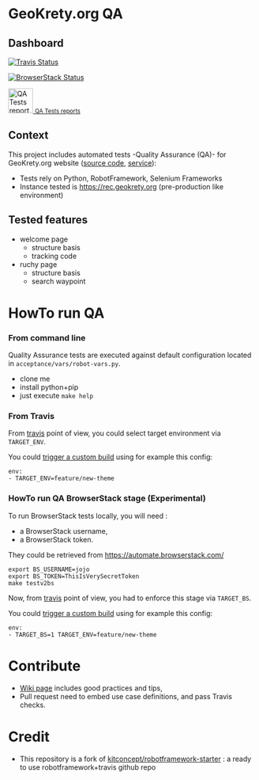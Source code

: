 
# GeoKrety.org QA

## Dashboard


<p align="center">

[![Travis Status](https://travis-ci.org/geokrety/geokrety-website-qa.svg?branch=master)](https://travis-ci.org/geokrety/geokrety-website-qa)<br/>

[![BrowserStack Status](https://automate.browserstack.com/badge.svg?badge_key=SGZSTjVSc2d0d1FSRDg4c1c3bE80akFPVVk3anBySFQ0REk5SVBkbWxaOD0tLXIrL3FRMjFVcFZtZzJEV1VITVJ1ZVE9PQ%3D%3D--3680a826bcdde55a8dec3a3d1a086bcac9a48fd8)](https://automate.browserstack.com/public-build/SGZSTjVSc2d0d1FSRDg4c1c3bE80akFPVVk3anBySFQ0REk5SVBkbWxaOD0tLXIrL3FRMjFVcFZtZzJEV1VITVJ1ZVE9PQ%3D%3D--3680a826bcdde55a8dec3a3d1a086bcac9a48fd8)

<a href="https://geokrety.github.io/geokrety-website-qa/"><img src="https://image.flaticon.com/icons/svg/203/203165.svg" width="50" alt="QA Tests reports"/> <small>QA Tests reports</small></a>

</p>

## Context

This project includes automated tests -Quality Assurance (QA)- for  GeoKrety.org website ([source code](https://github.com/geokrety/geokrety-website), [service](https://geokrety.org)):
- Tests rely on Python, RobotFramework, Selenium Frameworks
- Instance tested is https://rec.geokrety.org (pre-production like environment)

## Tested features
- welcome page 
   - structure basis
   - tracking code
- ruchy page 
   - structure basis
   - search waypoint

# HowTo run QA

### From command line

Quality Assurance tests are executed against default configuration located in `acceptance/vars/robot-vars.py`.

- clone me
- install python+pip
- just execute `make help`

### From Travis

From [travis](https://travis-ci.org/geokrety/geokrety-website-qa/requests) point of view,
 you could select target environment via `TARGET_ENV`. 

You could [trigger a custom build](https://blog.travis-ci.com/2017-08-24-trigger-custom-build) using for example this config:

```
env:
- TARGET_ENV=feature/new-theme
```

### HowTo run QA BrowserStack stage (Experimental)

To run BrowserStack tests locally, you will need : 
- a BrowserStack username,
- a BrowserStack token.
 
They could be retrieved from  https://automate.browserstack.com/

````
export BS_USERNAME=jojo
export BS_TOKEN=ThisIsVerySecretToken
make testv2bs
````

Now, from [travis](https://travis-ci.org/geokrety/geokrety-website-qa/requests) point of view,
 you had to enforce this stage via `TARGET_BS`. 

You could [trigger a custom build](https://blog.travis-ci.com/2017-08-24-trigger-custom-build) using for example this config:

```
env:
- TARGET_BS=1 TARGET_ENV=feature/new-theme
```


# Contribute
- [Wiki page](https://github.com/geokrety/geokrety-website-qa/wiki) includes good practices and tips,
- Pull request need to embed use case definitions, and pass Travis checks.


# Credit

- This repository is a fork of [kitconcept/robotframework-starter](https://github.com/kitconcept/robotframework-starter) : a ready to use robotframework+travis github repo

